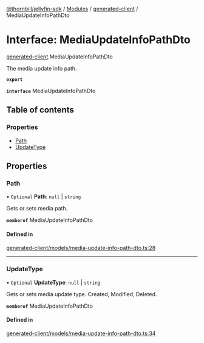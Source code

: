 [@thornbill/jellyfin-sdk](../README.md) / [Modules](../modules.md) / [generated-client](../modules/generated_client.md) / MediaUpdateInfoPathDto

# Interface: MediaUpdateInfoPathDto

[generated-client](../modules/generated_client.md).MediaUpdateInfoPathDto

The media update info path.

**`export`**

**`interface`** MediaUpdateInfoPathDto

## Table of contents

### Properties

- [Path](generated_client.MediaUpdateInfoPathDto.md#path)
- [UpdateType](generated_client.MediaUpdateInfoPathDto.md#updatetype)

## Properties

### Path

• `Optional` **Path**: ``null`` \| `string`

Gets or sets media path.

**`memberof`** MediaUpdateInfoPathDto

#### Defined in

[generated-client/models/media-update-info-path-dto.ts:28](https://github.com/thornbill/jellyfin-sdk-typescript/blob/b5d0506/src/generated-client/models/media-update-info-path-dto.ts#L28)

___

### UpdateType

• `Optional` **UpdateType**: ``null`` \| `string`

Gets or sets media update type.  Created, Modified, Deleted.

**`memberof`** MediaUpdateInfoPathDto

#### Defined in

[generated-client/models/media-update-info-path-dto.ts:34](https://github.com/thornbill/jellyfin-sdk-typescript/blob/b5d0506/src/generated-client/models/media-update-info-path-dto.ts#L34)
